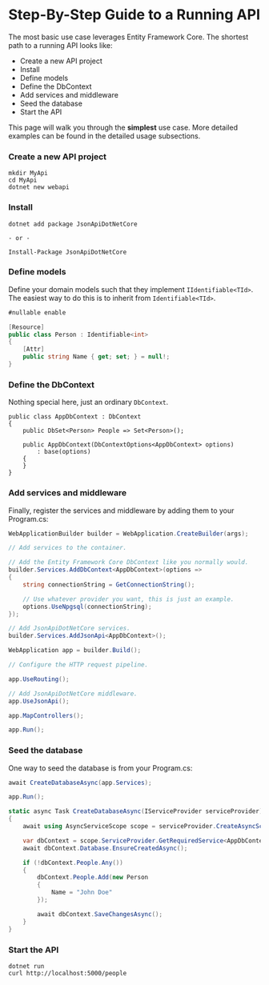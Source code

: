 # Step-By-Step Guide to a Running API

The most basic use case leverages Entity Framework Core.
The shortest path to a running API looks like:

- Create a new API project
- Install
- Define models
- Define the DbContext
- Add services and middleware
- Seed the database
- Start the API

This page will walk you through the **simplest** use case. More detailed examples can be found in the detailed usage subsections.

### Create a new API project

```
mkdir MyApi
cd MyApi
dotnet new webapi
```

### Install

```
dotnet add package JsonApiDotNetCore

- or -

Install-Package JsonApiDotNetCore
```

### Define models

Define your domain models such that they implement `IIdentifiable<TId>`.
The easiest way to do this is to inherit from `Identifiable<TId>`.

```c#
#nullable enable

[Resource]
public class Person : Identifiable<int>
{
    [Attr]
    public string Name { get; set; } = null!;
}
```

### Define the DbContext

Nothing special here, just an ordinary `DbContext`.

```
public class AppDbContext : DbContext
{
    public DbSet<Person> People => Set<Person>();

    public AppDbContext(DbContextOptions<AppDbContext> options)
        : base(options)
    {
    }
}
```

### Add services and middleware

Finally, register the services and middleware by adding them to your Program.cs:

```c#
WebApplicationBuilder builder = WebApplication.CreateBuilder(args);

// Add services to the container.

// Add the Entity Framework Core DbContext like you normally would.
builder.Services.AddDbContext<AppDbContext>(options =>
{
    string connectionString = GetConnectionString();

    // Use whatever provider you want, this is just an example.
    options.UseNpgsql(connectionString);
});

// Add JsonApiDotNetCore services.
builder.Services.AddJsonApi<AppDbContext>();

WebApplication app = builder.Build();

// Configure the HTTP request pipeline.

app.UseRouting();

// Add JsonApiDotNetCore middleware.
app.UseJsonApi();

app.MapControllers();

app.Run();
```

### Seed the database

One way to seed the database is from your Program.cs:

```c#
await CreateDatabaseAsync(app.Services);

app.Run();

static async Task CreateDatabaseAsync(IServiceProvider serviceProvider)
{
    await using AsyncServiceScope scope = serviceProvider.CreateAsyncScope();

    var dbContext = scope.ServiceProvider.GetRequiredService<AppDbContext>();
    await dbContext.Database.EnsureCreatedAsync();

    if (!dbContext.People.Any())
    {
        dbContext.People.Add(new Person
        {
            Name = "John Doe"
        });

        await dbContext.SaveChangesAsync();
    }
}
```

### Start the API

```
dotnet run
curl http://localhost:5000/people
```
